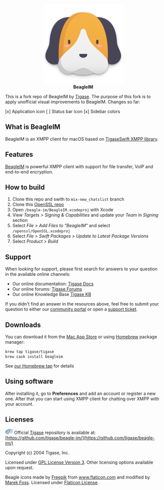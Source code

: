 
<p align="center">
  <img alt="Beagle Icon" src="https://raw.githubusercontent.com/f055/beagle-im/mix-new_chatslist/BeagleIM/Assets.xcassets/AppIcon.appiconset/IMG_0720_512.png" width="256" />
  <br />
  <b>BeagleIM</b>
</p>

This is a fork repo of BeagleIM by [Tigase](https://tigase.net). The purpose of this fork is to apply unofficial visual improvements to BeagleIM. Changes so far:

[x] Application icon
[ ] Status bar icon
[x] Sidebar colors

## What is BeagleIM

BeagleIM is an XMPP client for macOS based on [TigaseSwift XMPP library](https://github.com/tigaseinc/tigase-swift).

## Features

[BeagleIM](https://beagle.im/) is powerful XMPP client with support for file transfer, VoIP and end-to-end encryption.

## How to build

1. Clone this repo and swith to `mix-new_chatslist` branch
2. Clone this [OpenSSL repo](https://github.com/krzyzanowskim/openssl)
3. Open `/beagle-im/BeagleIM.xcodeproj` with Xcode
4. View *Targets > Signing & Capabilities* and update your *Team* in *Signing* section
5. Select *File > Add Files to "BeagleIM"* and select `/openssl/OpenSSL.xcodeproj`
6. Select *File > Swift Packages > Update to Latest Package Versions*
7. Select *Product > Build*

## Support

When looking for support, please first search for answers to your question in the available online channels:

* Our online documentation: [Tigase Docs](https://docs.tigase.net)
* Our online forums: [Tigase Forums](https://help.tigase.net/portal/community)
* Our online Knowledge Base [Tigase KB](https://help.tigase.net/portal/kb)

If you didn't find an answer in the resources above, feel free to submit your question to either our
[community portal](https://help.tigase.net/portal/community) or open a [support ticket](https://help.tigase.net/portal/newticket).

## Downloads

You can download it from the [Mac App Store](https://itunes.apple.com/us/app/beagleim-by-tigase-inc/id1445349494?l=pl&ls=1&mt=1) or using [Homebrew](https://brew.sh/) package manager:
```
brew tap tigase/tigase
brew cask install beagleim
```

See [our Homebrew tap](https://github.com/tigase/homebrew-tigase) for details

## Using software

After installing it, go to **Preferences** and add an account or register a new one. After that you can start using XMPP client for chatting over XMPP with your account.

## Licenses

<img alt="Tigase Logo" src="https://github.com/tigase/website-assets/blob/master/tigase/images/tigase-logo.png?raw=true" width="25" /> Official [Tigase](https://tigase.net/) repository is available at: [https://github.com/tigase/beagle-im/](https://github.com/tigase/beagle-im/)

Copyright (c) 2004 Tigase, Inc.

Licensed under [GPL License Version 3](https://raw.githubusercontent.com/f055/beagle-im/mix-new_chatslist/LICENSE). Other licensing options available upon request.

Beagle icons made by <a href="https://www.flaticon.com/authors/freepik" title="Freepik">Freepik</a> from <a href="https://www.flaticon.com/" title="Flaticon">www.flaticon.com</a> and modified by [Marek Foss](https://github.com/f055). Licensed under [Flaticon License](https://github.com/f055/beagle-im/blob/mix-new_chatslist/LICENSE-Flaticon.pdf).
